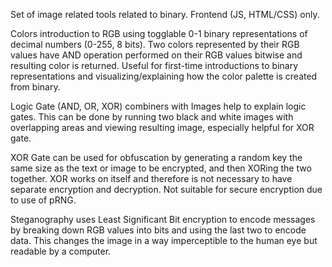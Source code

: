 Set of image related tools related to binary. Frontend (JS, HTML/CSS) only.

Colors introduction to RGB using togglable 0-1 binary representations of decimal numbers (0-255, 8 bits). Two colors represented by their RGB values have AND operation performed on their RGB values bitwise and resulting color is returned. Useful for first-time introductions to binary representations and visualizing/explaining how the color palette is created from binary.

Logic Gate (AND, OR, XOR) combiners with Images help to explain logic gates. This can be done by running two black and white images with overlapping areas and viewing resulting image, especially helpful for XOR gate.

XOR Gate can be used for obfuscation by generating a random key the same size as the text or image to be encrypted, and then XORing the two together. XOR works on itself and therefore is not necessary to have separate encryption and decryption. Not suitable for secure encryption due to use of pRNG.

Steganography uses Least Significant Bit encryption to encode messages by breaking down RGB values into bits and using the last two to encode data. This changes the image in a way imperceptible to the human eye but readable by a computer.
